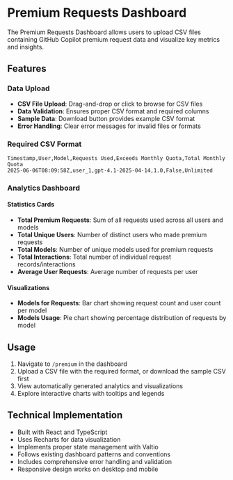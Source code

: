 # Premium Requests Dashboard

The Premium Requests Dashboard allows users to upload CSV files containing GitHub Copilot premium request data and visualize key metrics and insights.

## Features

### Data Upload
- **CSV File Upload**: Drag-and-drop or click to browse for CSV files
- **Data Validation**: Ensures proper CSV format and required columns
- **Sample Data**: Download button provides example CSV format
- **Error Handling**: Clear error messages for invalid files or formats

### Required CSV Format
```
Timestamp,User,Model,Requests Used,Exceeds Monthly Quota,Total Monthly Quota
2025-06-06T08:09:58Z,user_1,gpt-4.1-2025-04-14,1.0,False,Unlimited
```

### Analytics Dashboard

#### Statistics Cards
- **Total Premium Requests**: Sum of all requests used across all users and models
- **Total Unique Users**: Number of distinct users who made premium requests  
- **Total Models**: Number of unique models used for premium requests
- **Total Interactions**: Total number of individual request records/interactions
- **Average User Requests**: Average number of requests per user

#### Visualizations
- **Models for Requests**: Bar chart showing request count and user count per model
- **Models Usage**: Pie chart showing percentage distribution of requests by model

## Usage

1. Navigate to `/premium` in the dashboard
2. Upload a CSV file with the required format, or download the sample CSV first
3. View automatically generated analytics and visualizations
4. Explore interactive charts with tooltips and legends

## Technical Implementation

- Built with React and TypeScript
- Uses Recharts for data visualization
- Implements proper state management with Valtio
- Follows existing dashboard patterns and conventions
- Includes comprehensive error handling and validation
- Responsive design works on desktop and mobile